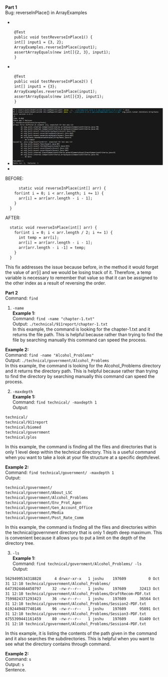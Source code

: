 **Part 1**<br>
Bug: reverseInPlace() in ArrayExamples

- 
```
	@Test 
	public void testReverseInPlace1() {
    int[] input1 = {3, 2};
    ArrayExamples.reverseInPlace(input1);
    assertArrayEquals(new int[]{2, 3}, input1);
	}
```
- 
```
	@Test 
	public void testReverseInPlace2() {
    int[] input1 = {3};
    ArrayExamples.reverseInPlace(input1);
    assertArrayEquals(new int[]{3}, input1);
	}
```
  - ![Image](Screenshot20231102172002.png)
  -
BEFORE:
```
      static void reverseInPlace(int[] arr) {
    for(int i = 0; i < arr.length; i += 1) {
      arr[i] = arr[arr.length - i - 1];
    }
  }
```
AFTER:
```
  static void reverseInPlace(int[] arr) {
    for(int i = 0; i < arr.length / 2; i += 1) {
      int temp = arr[i];
      arr[i] = arr[arr.length - i - 1];
      arr[arr.length - i -1] = temp;
    }
  }
```
This fix addresses the issue because before, in the method it would forget the value of arr[i] and we would be losing track of it. Therefore, a temp variable is necessary to remember that value so that it can be assigned to the other index as a result of reversing the order.


**Part 2**<br>
Command: ```find```<br>
1. ```-name```<br>
**Example 1:**<br>
Command: ```find -name "chapter-1.txt"```<br>
Output: ```./technical/911report/chapter-1.txt```<br>
In this example, the command is looking for the chapter-1.txt and it returns the file path. This is helpful because rather than trying to find the file by searching manually this command can speed the process.<br>

**Example 2:**<br>
Command: ```find -name "Alcohol_Problems"```<br>
Output: ```./technical/government/Alcohol_Problems```<br>
In this example, the command is looking for the Alcohol_Problems directory and it returns the directory path. This is helpful because rather than trying to find the directory by searching manually this command can speed the process.<br>

2. ```-maxdepth```<br>
**Example 1:**<br>
Command: ```find technical/ -maxdepth 1```<br>
Output:
```
technical/
technical/911report
technical/biomed
technical/government
technical/plos
```
In this example, the command is finding all the files and directories that is only 1 level deep within the technical directory. This is a useful command when you want to take a look at your file structure at a specific depth/level.<br>

**Example 2:**<br>
Command: ```find technical/government/ -maxdepth 1```<br>
Output: 
```
technical/government/
technical/government/About_LSC
technical/government/Alcohol_Problems
technical/government/Env_Prot_Agen
technical/government/Gen_Account_Office
technical/government/Media
technical/government/Post_Rate_Comm
```
In this example, the command is finding all the files and directories within the technical/government directory that is only 1 depth deep maximum. This is convenient because it allows you to put a limit on the depth of the directory tree.

3. ```-ls```<br>
**Example 1:**<br>
Command: ```find technical/government/Alcohol_Problems/ -ls```<br>
Output:
```
5629499534318828      4 drwxr-xr-x   1 joshu    197609          0 Oct 31 12:10 technical/government/Alcohol_Problems/
6473924464450797     32 -rw-r--r--   1 joshu    197609      32413 Oct 31 12:10 technical/government/Alcohol_Problems/DraftRecom-PDF.txt
7599824371293423     36 -rw-r--r--   1 joshu    197609      36564 Oct 31 12:10 technical/government/Alcohol_Problems/Session2-PDF.txt
6192449487740146     96 -rw-r--r--   1 joshu    197609      95891 Oct 31 12:10 technical/government/Alcohol_Problems/Session3-PDF.txt
6755399441161459     80 -rw-r--r--   1 joshu    197609      81409 Oct 31 12:10 technical/government/Alcohol_Problems/Session4-PDF.txt
```
In this example, it is listing the contents of the path given in the command and it also searches the subdirectories. This is helpful when you want to see what the directory contains through command.<br>

**Example 2:**<br>
Command: ```s```<br>
Output: ```s```<br>
Sentence.<br>
